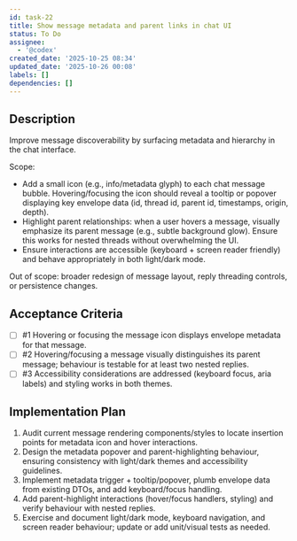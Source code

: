 ```yaml
---
id: task-22
title: Show message metadata and parent links in chat UI
status: To Do
assignee:
  - '@codex'
created_date: '2025-10-25 08:34'
updated_date: '2025-10-26 00:08'
labels: []
dependencies: []
---
```


## Description

<!-- SECTION:DESCRIPTION:BEGIN -->
Improve message discoverability by surfacing metadata and hierarchy in the chat interface.

Scope:
- Add a small icon (e.g., info/metadata glyph) to each chat message bubble. Hovering/focusing the icon should reveal a tooltip or popover displaying key envelope data (id, thread id, parent id, timestamps, origin, depth).
- Highlight parent relationships: when a user hovers a message, visually emphasize its parent message (e.g., subtle background glow). Ensure this works for nested threads without overwhelming the UI.
- Ensure interactions are accessible (keyboard + screen reader friendly) and behave appropriately in both light/dark mode.

Out of scope: broader redesign of message layout, reply threading controls, or persistence changes.
<!-- SECTION:DESCRIPTION:END -->

## Acceptance Criteria
<!-- AC:BEGIN -->
- [ ] #1 Hovering or focusing the message icon displays envelope metadata for that message.
- [ ] #2 Hovering/focusing a message visually distinguishes its parent message; behaviour is testable for at least two nested replies.
- [ ] #3 Accessibility considerations are addressed (keyboard focus, aria labels) and styling works in both themes.
<!-- AC:END -->

## Implementation Plan

<!-- SECTION:PLAN:BEGIN -->
1. Audit current message rendering components/styles to locate insertion points for metadata icon and hover interactions.
2. Design the metadata popover and parent-highlighting behaviour, ensuring consistency with light/dark themes and accessibility guidelines.
3. Implement metadata trigger + tooltip/popover, plumb envelope data from existing DTOs, and add keyboard/focus handling.
4. Add parent-highlight interactions (hover/focus handlers, styling) and verify behaviour with nested replies.
5. Exercise and document light/dark mode, keyboard navigation, and screen reader behaviour; update or add unit/visual tests as needed.
<!-- SECTION:PLAN:END -->
